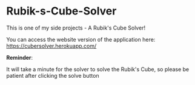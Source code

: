 # Rubik-s-Cube-Solver
This is one of my side projects - A Rubik's Cube Solver!

You can access the website version of the application here: https://cubersolver.herokuapp.com/

**Reminder**:

It will take a minute for the solver to solve the Rubik's Cube, so please be patient after clicking the solve button
